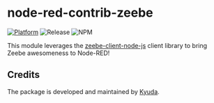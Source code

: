 # node-red-contrib-zeebe

[![Platform](https://img.shields.io/badge/platform-Node--RED-red)](https://nodered.org)
![Release](https://img.shields.io/npm/v/@kyuda/node-red-contrib-zeebe.svg)
![NPM](https://img.shields.io/npm/dm/@kyuda/node-red-contrib-zeebe.svg)

This module leverages the [zeebe-client-node-js](https://github.com/camunda-community-hub/zeebe-client-node-js) client library to bring Zeebe awesomeness to Node-RED!

## Credits

The package is developed and maintained by [Kyuda](https://www.kyuda.io/).